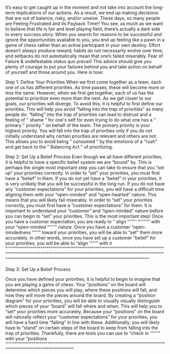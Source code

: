 It’s easy to get caught up in the moment and not take into account the long-term implications of our actions. As a result, we end up making decisions that are out of balance, risky, and/or unwise. These days, so many people are Feeling Frustrated and its Payback Time!! You see, as much as we want to believe that life is fair and level playing field, there’s actually a dark side to every success story. When you search for reasons to be successful and ignore the opportunities available to you, you end up feeling like a pawn in a game of chess rather than an active participant in your own destiny. Effort doesn’t always produce reward; habits do not necessarily evolve over time; and setbacks do not automatically mean that one’s failed miserably. Fear of Failure & undefeatable status quo prevail! This advice should give you plenty of courage to put your failures behind you and take action on behalf of yourself and those around you. Here is how:

Step 1: Define Your Priorities
When we first come together as a team, each one of us has different priorities. As time passes, these will become more or less the same. However, when we first get together, each of us has the potential to prioritize even more than the next. As we get closer to our goals, our priorities will diverge. To avoid this, it is helpful to first define our priorities. This will help you avoid “falling into the trap of priorities” as many people do: “falling” into the trap of priorities can lead to distrust and a feeling of " shame " for one's self for even trying to do what one has a " primary " priority " on behalf of the team. The primary priority is your highest priority. You will fall into the trap of priorities only if you do not initially understand why certain priorities are relevant and others are not. This allows you to avoid being " consumed " by the emotions of a "rush" and get back to the " Balancing Act " of prioritizing.

Step 2: Set Up a Belief Process
Even though we all have different priorities, it is helpful to have a specific belief system we are “bound” by. This is perhaps the single most important step you can take to ensure that you “set up” your priorities correctly. In order to “set” your priorities, you must first have a “belief” in them. If you do not yet have a “belief” in your priorities, it is very unlikely that you will be successful in the long run. If you do not have any ‘‘customer expectations” for your priorities, you will have a difficult time aligning them with your “open-minded” and “open-hearted” nature. This means that you will likely fail miserably. In order to “set” your priorities correctly, you must first have a “customer expectations” for them. It is important to understand your “customer” and “open-minded” nature before you can begin to “set” your priorities. This is the most important step! Once you have a customer expectation, you are ready to " align ‘‘‘’‘’’’ “‘‘’’’’’” with your “open-minded “‘’’’’” nature. Once you have a customer “open-mindedness “‘’’’” toward your priorities, you will be able to “set" them more accurately. In other words, once you have set up a customer “belief” for your priorities, you will be able to “align ‘‘’’’’” with it “‘’’’’””““”“””““””“”““”“”“”“”“”“”“”“”“”“”“”“”“”“”“”“”“”“”“”“”“”“”“”“”“”“”“”“”“”“”“”“”“”“”“”“”“”“”“”“”“”“”“”“”“”“”“”“”“”“”“”“”“”“”“”“”“”“”“”“”“”“”“”“”“”“”“”“”“”“”“”“”“”“”“”“”“”“”“”“”“”“”“”“”“”“”“”“”“”“”“”“”“”“”“”“”“”“”“”“”“”“”“”“”“”“”“”“’“

Step 3: Set Up a Belief Process

Once you have defined your priorities, it is helpful to begin to imagine that you are playing a game of chess. Your “positions” on the board will determine which pieces you will play, where these positions will fall, and how they will move the pieces around the board. By creating a “position diagram” for your priorities, you will be able to visually visually distinguish which pieces of your “board” will fall where and when. This will help you to “set” your priorities more accurately. Because your “positions” on the board will naturally reflect your “customer expectations” for your priorities, you will have a hard time “falling” in line with these. Additionally, you will likely have to “stand” on certain steps of the board to keep from falling into the trap of priorities. Thankfully, there are tools you can use to “check in ‘‘‘’‘’’” with your “positions ‘‘’’’’”“”““”“”“”“”“”“”“”“”“”“”“”“”“”“”“”“”“”“”“”“”“”“”“”“”“”“”“”“”“”“”“”“”“”“”“”“”“”“”“”“”“”“”“”“”“”“”“”“”“”“”“”“”“”“”“
